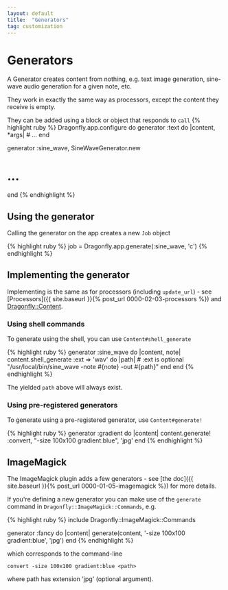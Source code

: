 ```yaml
---
layout: default
title:  "Generators"
tag: customization
---
```


# Generators
A Generator creates content from nothing, e.g. text image generation, sine-wave audio generation for a given note, etc.

They work in exactly the same way as processors, except the content they receive is empty.

They can be added using a block or object that responds to `call`
{% highlight ruby %}
Dragonfly.app.configure do
  generator :text do |content, *args|
    # ...
  end

  generator :sine_wave, SineWaveGenerator.new
  # ...
end
{% endhighlight %}
<!-- *** silly asterisk highlighting -->

## Using the generator
Calling the generator on the app creates a new `Job` object

{% highlight ruby %}
job = Dragonfly.app.generate(:sine_wave, 'c')
{% endhighlight %}

## Implementing the generator
Implementing is the same as for processors (including `update_url`) - see [Processors]({{ site.baseurl }}{% post_url 0000-02-03-processors %})
and <a href="http://rdoc.info/github/markevans/dragonfly/Dragonfly/Content" target="_blank">Dragonfly::Content</a>.

### Using shell commands
To generate using the shell, you can use `Content#shell_generate`

{% highlight ruby %}
generator :sine_wave do |content, note|
  content.shell_generate :ext => 'wav' do |path|  # :ext is optional
    "/usr/local/bin/sine_wave -note #{note} -out #{path}"
  end
end
{% endhighlight %}

The yielded `path` above will always exist.

### Using pre-registered generators
To generate using a pre-registered generator, use `Content#generate!`

{% highlight ruby %}
generator :gradient do |content|
  content.generate! :convert, "-size 100x100 gradient:blue", 'jpg'
end
{% endhighlight %}

## ImageMagick

The ImageMagick plugin adds a few generators - see [the doc]({{ site.baseurl }}{% post_url 0000-01-05-imagemagick %}) for more details.

If you're defining a new generator you can make use of the `generate` command in `Dragonfly::ImageMagick::Commands`, e.g.

{% highlight ruby %}
include Dragonfly::ImageMagick::Commands

generator :fancy do |content|
  generate(content, '-size 100x100 gradient:blue', 'jpg')
end
{% endhighlight %}

which corresponds to the command-line

    convert -size 100x100 gradient:blue <path>

where path has extension 'jpg' (optional argument).
